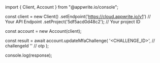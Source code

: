 import { Client, Account } from "@appwrite.io/console";

const client = new Client()
    .setEndpoint('https://cloud.appwrite.io/v1') // Your API Endpoint
    .setProject('5df5acd0d48c2'); // Your project ID

const account = new Account(client);

const result = await account.updateMfaChallenge(
    '<CHALLENGE_ID>', // challengeId
    '<OTP>' // otp
);

console.log(response);
